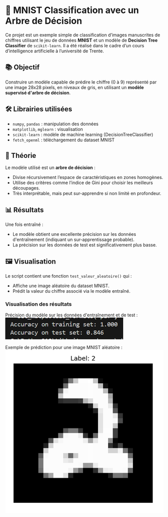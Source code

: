 # 🧠 MNIST Classification avec un Arbre de Décision

Ce projet est un exemple simple de classification d’images manuscrites de chiffres utilisant le jeu de données **MNIST** et un modèle de **Decision Tree Classifier** de `scikit-learn`. Il a été réalisé dans le cadre d’un cours d’intelligence artificielle à l’université de Trente.

## 📚 Objectif

Construire un modèle capable de prédire le chiffre (0 à 9) représenté par une image 28x28 pixels, en niveaux de gris, en utilisant un **modèle supervisé d'arbre de décision**.

## 🛠️ Librairies utilisées

- `numpy`, `pandas` : manipulation des données
- `matplotlib`, `mglearn` : visualisation
- `scikit-learn` : modèle de machine learning (DecisionTreeClassifier)
- `fetch_openml` : téléchargement du dataset MNIST

## 🔬 Théorie

Le modèle utilisé est un **arbre de décision** :
- Divise récursivement l’espace de caractéristiques en zones homogènes.
- Utilise des critères comme l’indice de Gini pour choisir les meilleurs découpages.
- Très interprétable, mais peut sur-apprendre si non limité en profondeur.

## 📊 Résultats

Une fois entraîné :
- Le modèle obtient une excellente précision sur les données d'entraînement (indiquant un sur-apprentissage probable).
- La précision sur les données de test est significativement plus basse.

## 🖼️ Visualisation

Le script contient une fonction `test_valeur_aleatoire()` qui :
- Affiche une image aléatoire du dataset MNIST.
- Prédit la valeur du chiffre associé via le modèle entraîné.

### Visualisation des résultats

Précision du modèle sur les données d'entraînement et de test :  
![Accuracy](images/accuracy.PNG)

Exemple de prédiction pour une image MNIST aléatoire :  
![Exemple de prédiction](images/result_example.PNG)

